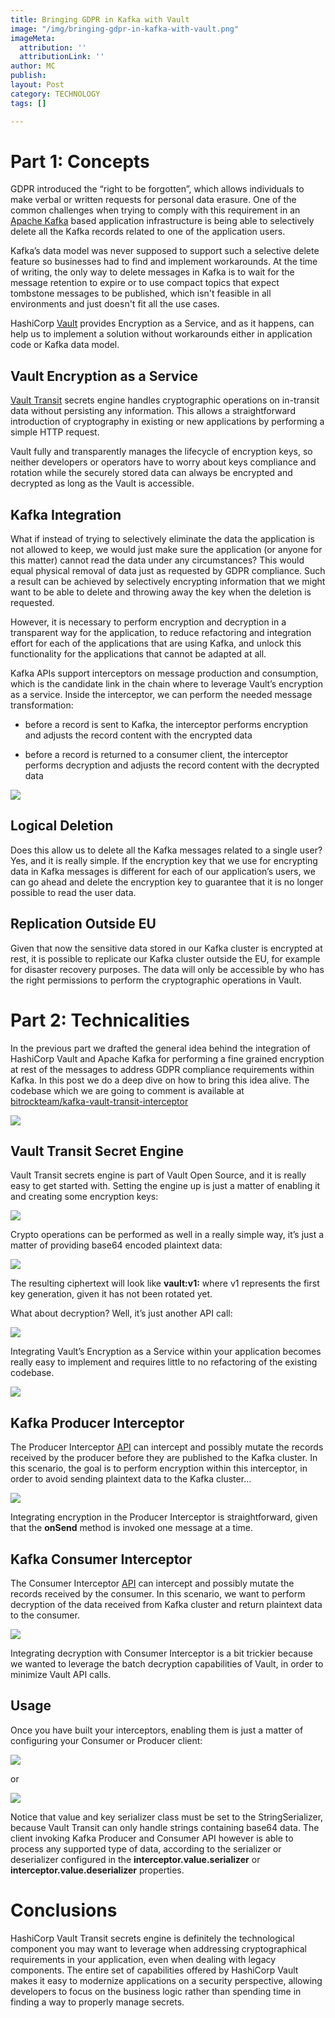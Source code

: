 ```yaml
---
title: Bringing GDPR in Kafka with Vault
image: "/img/bringing-gdpr-in-kafka-with-vault.png"
imageMeta:
  attribution: ''
  attributionLink: ''
author: MC
publish: 
layout: Post
category: TECHNOLOGY
tags: []

---
```

# Part 1: Concepts

GDPR introduced the “right to be forgotten”, which allows individuals to make verbal or written requests for personal data erasure. One of the common challenges when trying to comply with this requirement in an [Apache Kafka](https://kafka.apache.org/) based application infrastructure is being able to selectively delete all the Kafka records related to one of the application users.

Kafka’s data model was never supposed to support such a selective delete feature so businesses had to find and implement workarounds. At the time of writing, the only way to delete messages in Kafka is to wait for the message retention to expire or to use compact topics that expect tombstone messages to be published, which isn't feasible in all environments and just doesn't fit all the use cases.

HashiCorp [Vault](https://www.vaultproject.io/) provides Encryption as a Service, and as it happens, can help us to implement a solution without workarounds either in application code or Kafka data model.

## Vault Encryption as a Service

[Vault Transit](https://www.vaultproject.io/docs/secrets/transit) secrets engine handles cryptographic operations on in-transit data without persisting any information. This allows a straightforward introduction of cryptography in existing or new applications by performing a simple HTTP request.

Vault fully and transparently manages the lifecycle of encryption keys, so neither developers or operators have to worry about keys compliance and rotation while the securely stored data can always be encrypted and decrypted as long as the Vault is accessible.

## Kafka Integration

What if instead of trying to selectively eliminate the data the application is not allowed to keep, we would just make sure the application (or anyone for this matter) cannot read the data under any circumstances? This would equal physical removal of data just as requested by GDPR compliance. Such a result can be achieved by selectively encrypting information that we might want to be able to delete and throwing away the key when the deletion is requested.

However, it is necessary to perform encryption and decryption in a transparent way for the application, to reduce refactoring and integration effort for each of the applications that are using Kafka, and unlock this functionality for the applications that cannot be adapted at all.

Kafka APIs support interceptors on message production and consumption, which is the candidate link in the chain where to leverage Vault’s encryption as a service. Inside the interceptor, we can perform the needed message transformation:

* before a record is sent to Kafka, the interceptor performs encryption and adjusts the record content with the encrypted data


* before a record is returned to a consumer client, the interceptor performs decryption and adjusts the record content with the decrypted data

![](/img/schermata-2020-07-23-alle-15-14-36.png)

## Logical Deletion

Does this allow us to delete all the Kafka messages related to a single user? Yes, and it is really simple. If the encryption key that we use for encrypting data in Kafka messages is different for each of our application’s users, we can go ahead and delete the encryption key to guarantee that it is no longer possible to read the user data.

## Replication Outside EU

Given that now the sensitive data stored in our Kafka cluster is encrypted at rest, it is possible to replicate our Kafka cluster outside the EU, for example for disaster recovery purposes. The data will only be accessible by who has the right permissions to perform the cryptographic operations in Vault.

# Part 2: Technicalities

In the previous part we drafted the general idea behind the integration of HashiCorp Vault and Apache Kafka for performing a fine grained encryption at rest of the messages to address GDPR compliance requirements within Kafka. In this post we do a deep dive on how to bring this idea alive. The codebase which we are going to comment is available at [bitrockteam/kafka-vault-transit-interceptor](https://github.com/bitrockteam/kafka-vault-transit-interceptor)

![](/img/schermata-2020-07-23-alle-15-14-36.png)

## Vault Transit Secret Engine

Vault Transit secrets engine is part of Vault Open Source, and it is really easy to get started with. Setting the engine up is just a matter of enabling it and creating some encryption keys:

  
![](/img/d3.png)

Crypto operations can be performed as well in a really simple way, it’s just a matter of providing base64 encoded plaintext data:

  
![](/img/d4.png)

The resulting ciphertext will look like **vault:v1:<encrypted-data>** where v1 represents the first key generation, given it has not been rotated yet.

What about decryption? Well, it’s just another API call:

  
![](/img/d5.png)

Integrating Vault’s Encryption as a Service within your application becomes really easy to implement and requires little to no refactoring of the existing codebase.

  
![](/img/d6.png)

## Kafka Producer Interceptor

The Producer Interceptor [API](https://kafka.apache.org/25/javadoc/org/apache/kafka/clients/producer/ProducerInterceptor.html) can intercept and possibly mutate the records received by the producer before they are published to the Kafka cluster. In this scenario, the goal is to perform encryption within this interceptor, in order to avoid sending plaintext data to the Kafka cluster...

![](/img/d7.png)

Integrating encryption in the Producer Interceptor is straightforward, given that the **onSend** method is invoked one message at a time.

## Kafka Consumer Interceptor

The Consumer Interceptor [API](https://kafka.apache.org/25/javadoc/org/apache/kafka/clients/consumer/ConsumerInterceptor.html) can intercept and possibly mutate the records received by the consumer. In this scenario, we want to perform decryption of the data received from Kafka cluster and return plaintext data to the consumer.

![](/img/d8.png)

Integrating decryption with Consumer Interceptor is a bit trickier because we wanted to leverage the batch decryption capabilities of Vault, in order to minimize Vault API calls.

## Usage

Once you have built your interceptors, enabling them is just a matter of configuring your Consumer or Producer client:

  
![](/img/d9.png)

or

  
![](/img/d10.png)

Notice that value and key serializer class must be set to the StringSerializer, because Vault Transit can only handle strings containing base64 data. The client invoking Kafka Producer and Consumer API however is able to process any supported type of data, according to the serializer or deserializer configured in the **interceptor.value.serializer** or **interceptor.value.deserializer** properties.

# Conclusions

HashiCorp Vault Transit secrets engine is definitely the technological component you may want to leverage when addressing cryptographical requirements in your application, even when dealing with legacy components. The entire set of capabilities offered by HashiCorp Vault makes it easy to modernize applications on a security perspective, allowing developers to focus on the business logic rather than spending time in finding a way to properly manage secrets.